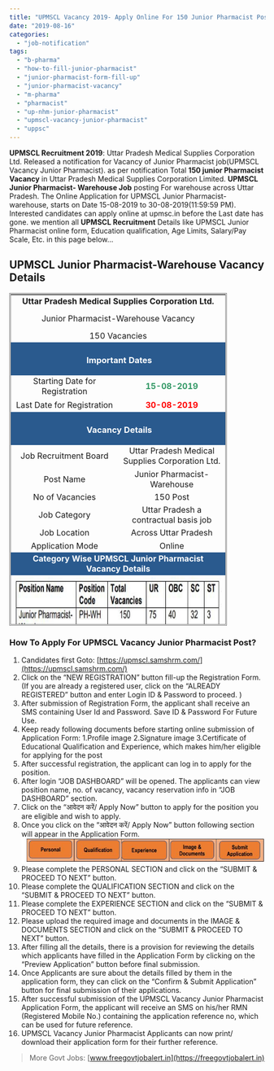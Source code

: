 ```yaml
---
title: "UPMSCL Vacancy 2019- Apply Online For 150 Junior Pharmacist Post"
date: "2019-08-16"
categories: 
  - "job-notification"
tags: 
  - "b-pharma"
  - "how-to-fill-junior-pharmacist"
  - "junior-pharmacist-form-fill-up"
  - "junior-pharmacist-vacancy"
  - "m-pharma"
  - "pharmacist"
  - "up-nhm-junior-pharmacist"
  - "upmscl-vacancy-junior-pharmacist"
  - "uppsc"
---
```


**UPMSCL Recruitment 2019**: Uttar Pradesh Medical Supplies Corporation Ltd. Released a notification for Vacancy of Junior Pharmacist job(UPMSCL Vacancy Junior Pharmacist). as per notification Total **150 junior Pharmacist Vacancy** in Uttar Pradesh Medical Supplies Corporation Limited. **UPMSCL Junior Pharmacist- Warehouse Job** posting For warehouse across Uttar Pradesh. The Online Application for UPMSCL Junior Pharmacist-warehouse, starts on Date 15-08-2019 to 30-08-2019(11:59:59 PM). Interested candidates can apply online at upmsc.in before the Last date has gone. we mention all **UPMSCL Recruitment** Details like UPMSCL Junior Pharmacist online form, Education qualification, Age Limits, Salary/Pay Scale, Etc. in this page below...

## UPMSCL Junior Pharmacist-Warehouse Vacancy Details

<table style="height: 654px; width: 84.9475%; border-collapse: collapse; border-style: double;"><tbody><tr style="height: 80px;"><td style="width: 100%; text-align: center; height: 50px;" colspan="2"><span style="font-size: 12pt;"><strong>Uttar Pradesh Medical Supplies Corporation Ltd.</strong></span><p style="text-align: center;"><span style="font-size: 12pt;">Junior Pharmacist-Warehouse Vacancy</span></p><span style="font-size: 12pt;">150 Vacancies</span></td></tr><tr style="height: 30px;"><td style="width: 100%; height: 30px; background-color: #2a5a8e; text-align: center;" colspan="2"><h3><span style="color: #ffffff;"><strong>&nbsp;Important Dates</strong></span></h3></td></tr><tr style="height: 22px;"><td style="width: 50%; text-align: center; height: 22px;"><span style="font-size: 12pt;">Starting Date for Registration</span></td><td style="width: 50%; text-align: center; height: 22px;"><span style="color: #339966;"><strong><span style="font-size: 12pt;">15-08-2019</span></strong></span></td></tr><tr style="height: 22px;"><td style="width: 50%; text-align: center; height: 22px;"><span style="font-size: 12pt;">Last Date for Registration</span></td><td style="width: 50%; text-align: center; height: 22px;"><span style="color: #ff0000;"><strong><span style="font-size: 12pt;">30-08-2019</span></strong></span></td></tr><tr style="height: 30px;"><td style="width: 100%; height: 30px; background-color: #2a5a8e; text-align: center;" colspan="2"><h3><span style="color: #ffffff;"><strong>&nbsp;Vacancy Details</strong></span></h3></td></tr><tr style="height: 22px;"><td style="text-align: center; height: 22px; width: 50%;"><span style="font-size: 12pt;">Job Recruitment Board</span></td><td style="text-align: center; width: 50%;"><span style="font-size: 12pt;">Uttar Pradesh Medical Supplies Corporation Ltd.</span></td></tr><tr><td style="text-align: center; width: 50%;"><span style="font-size: 12pt;">Post Name</span></td><td style="text-align: center; width: 50%;"><span style="font-size: 12pt;">Junior Pharmacist-Warehouse</span></td></tr><tr><td style="text-align: center; width: 50%;"><span style="font-size: 12pt;">No of Vacancies</span></td><td style="text-align: center; width: 50%;"><span style="font-size: 12pt;">150 Post</span></td></tr><tr><td style="text-align: center; width: 50%;"><span style="font-size: 12pt;">Job Category</span></td><td style="text-align: center; width: 50%;"><span style="font-size: 12pt;">Uttar Pradesh a contractual basis job</span></td></tr><tr><td style="text-align: center; width: 50%;"><span style="font-size: 12pt;">Job Location</span></td><td style="text-align: center; width: 50%;"><span style="font-size: 12pt;">Across Uttar Pradesh</span></td></tr><tr><td style="text-align: center; width: 50%;"><span style="font-size: 12pt;">Application Mode</span></td><td style="text-align: center; width: 50%;"><span style="font-size: 12pt;">Online</span></td></tr><tr><td style="width: 100%; background-color: #2a5a8e; text-align: center;" colspan="2"><span style="color: #ffffff;"><strong><span style="font-size: 12pt;">Category Wise UPMSCL Junior Pharmacist Vacancy Details</span></strong></span></td></tr><tr><td style="text-align: center; width: 100%;" colspan="2"><img class=" wp-image-685" src="images/UPMSCL-Vacancy-Junior-Pharmacist.jpg" alt="UPMSCL Vacancy Junior Pharmacist" width="683" height="126"></td></tr><tr style="height: 30px;"><td style="width: 100%; height: 30px; background-color: #2a5a8e; text-align: center;" colspan="2"><h3><span style="color: #ffffff;"><strong>Eligibility Criteria&nbsp;</strong></span></h3></td></tr><tr style="height: 14px;"><td style="width: 50%; text-align: center; height: 14px;"><strong><span style="font-size: 12pt;">Education Qualification</span></strong></td><td style="width: 50%; text-align: center; height: 14px;"><strong><span style="font-size: 12pt;">Age Limits</span></strong></td></tr><tr style="height: 30px;"><td style="width: 50%; text-align: center; height: 30px;"><ul><li style="text-align: left;"><span style="font-size: 12pt;">D. Pharm./ B. Pharm/ Pharm. D. from a recognized University/institution.</span></li><li style="text-align: left;"><span style="font-size: 12pt;">At least 1 (one) year of experience in Drugs Store Management/ Drugs Supply Chain management.</span></li></ul></td><td style="width: 50%; text-align: center; height: 30px;"><ul><li style="text-align: left;"><span style="font-size: 12pt;">UR: 35 Years</span></li></ul><p style="text-align: left;"><strong><span style="font-size: 12pt;">Age Relaxation:</span></strong></p><div></div><ul><li style="text-align: left;"><span style="font-size: 12pt;">OBC: 38 Years</span></li><li style="text-align: left;"><span style="font-size: 12pt;">SC, ST: 40 Years</span></li><li style="text-align: left;"><span style="font-size: 12pt;">UR PwD: 45 Years</span></li><li style="text-align: left;"><span style="font-size: 12pt;">OBC PWD: 48 Years</span></li><li style="text-align: left;"><span style="font-size: 12pt;">SC, ST PWD: 50 Years</span></li></ul></td></tr><tr><td style="width: 50%; text-align: left;" colspan="2"><strong><span style="font-size: 12pt;">Desirable:</span></strong><ul><li><span style="font-size: 12pt;">Preference shall be given to candidates having registration with Uttar Pradesh Pharmacy Council.</span></li><li><span style="font-size: 12pt;">Preference shall be given to those candidates who have experience in Government or Government Supported Projects and have a good working knowledge of computers/ MS Office.</span></li></ul><strong><span style="font-size: 12pt;">Contract Type and Period:</span></strong><ul><li><span style="font-size: 12pt;">The position is on offer on a contractual basis, initially for a period of three years, extendable thereafter, based on performance and subject to further approval by the UPMSCL.</span></li></ul><strong><span style="font-size: 12pt;">Probation Period:</span></strong><ul><li><span style="font-size: 12pt;">From the date of joining the employee shall remain on probation for a period of two months and the performance shall be assessed by a Committee constituted by the Managing Director, UPMSCL. If the performance is found unsatisfactory, the services may be terminated after one the month of receipt of notice in this respect.</span></li></ul></td></tr><tr><td style="width: 100%; background-color: #2a5a8e; text-align: center;" colspan="2"><h3><strong><span style="color: #ffffff;">Selection Process for Junior Pharmacist- Warehouse</span></strong></h3></td></tr><tr><td style="text-align: center;" colspan="2"><ol><li style="text-align: left;"><span style="font-size: 12pt;">Selection shall be made on the basis of written test.</span></li><li style="text-align: left;"><span style="font-size: 12pt;">Minimum qualifying marks for the written test shall be as follows:</span></li></ol><ul><li style="text-align: left;"><span style="font-size: 12pt;">33% for Un-Reserved categories</span></li><li style="text-align: left;"><span style="font-size: 12pt;">30% for OBC</span></li><li style="text-align: left;"><span style="font-size: 12pt;">24% for SC, ST</span></li></ul></td></tr><tr><td style="background-color: #2a5a8e; text-align: center;" colspan="2"><h3><strong><span style="color: #ffffff;">UPMSCL Vacancy Junior Pharmacist Salary/Pay Scale</span></strong></h3></td></tr><tr><td style="width: 100%; text-align: center;" colspan="2"><span style="font-size: 12pt;">Rs. 30,000 Per Month</span></td></tr><tr style="height: 30px;"><td style="width: 100%; height: 30px; background-color: #2a5a8e; text-align: center;" colspan="2"><h3><span style="color: #ffffff;"><strong>Application Fee&nbsp;</strong></span></h3></td></tr><tr style="height: 30px;"><td style="width: 100%; text-align: center; height: 30px;" colspan="2"><span style="font-size: 12pt;">None</span></td></tr><tr style="height: 30px;"><td style="width: 100%; height: 30px; background-color: #2a5a8e; text-align: center;" colspan="2"><h3><span style="color: #ffffff;"><strong>Important Links&nbsp;</strong></span></h3></td></tr><tr style="height: 10px;"><td style="width: 50%; text-align: center; height: 10px;"><strong><span style="font-size: 12pt;">Apply Online&nbsp;</span></strong></td><td style="width: 50%; text-align: center; height: 10px;"><span style="color: #ff0000;"><strong><span style="font-size: 12pt;"><a style="color: #ff0000;" href="https://upmscl.samshrm.com/Register" target="_blank" rel="noopener noreferrer">Register</a>&nbsp;<span style="color: #000000;">|</span> <a style="color: #ff0000;" href="https://upmscl.samshrm.com/Login" target="_blank" rel="noopener noreferrer">Login</a></span></strong></span></td></tr><tr style="height: 36px;"><td style="width: 50%; text-align: center; height: 23px;"><strong><span style="font-size: 12pt;">Notification</span></strong></td><td style="width: 50%; text-align: center; height: 23px;"><span style="color: #ff0000;"><strong><span style="font-size: 12pt;"><a style="color: #ff0000;" href="https://freegovtjobalert.in/wp-content/uploads/2019/08/Detailed_Advertisement-Junior_Pharmacist_UPMSCL.pdf" target="_blank" rel="noopener noreferrer">Click Here</a></span></strong></span></td></tr><tr style="height: 10px;"><td style="width: 50%; text-align: center; height: 10px;"><strong><span style="font-size: 12pt;">&nbsp;Official Website</span></strong></td><td style="width: 50%; text-align: center; height: 10px;"><span style="color: #ff0000;"><strong><span style="font-size: 12pt;"><a style="color: #ff0000;" href="http://www.upmsc.in/" target="_blank" rel="noopener noreferrer">Click Here</a></span></strong></span></td></tr></tbody></table>

### How To Apply For UPMSCL Vacancy Junior Pharmacist Post?

1. Candidates first Goto: [https://upmscl.samshrm.com/](https://upmscl.samshrm.com/)
2. Click on the “NEW REGISTRATION” button fill-up the Registration Form. (If you are already a registered user, click on the “ALREADY REGISTERED” button and enter Login ID & Password to proceed. )
3. After submission of Registration Form, the applicant shall receive an SMS containing User Id and Password. Save ID & Password For Future Use.
4. Keep ready following documents before starting online submission of Application Form: 1.Profile image 2.Signature image 3.Certificate of Educational Qualification and Experience, which makes him/her eligible for applying for the post
5. After successful registration, the applicant can log in to apply for the position.
6. After login “JOB DASHBOARD” will be opened. The applicants can view position name, no. of vacancy, vacancy reservation info in “JOB DASHBOARD” section.
7. Click on the “आवेदन करें/ Apply Now” button to apply for the position you are eligible and wish to apply.
8. Once you click on the “आवेदन करें/ Apply Now” button following section will appear in the Application Form.![UPMSCL Vacancy Junior Pharmacist](images/UPMSCL-Jobs.jpg)
9. Please complete the PERSONAL SECTION and click on the “SUBMIT & PROCEED TO NEXT” button.
10. Please complete the QUALIFICATION SECTION and click on the “SUBMIT & PROCEED TO NEXT” button.
11. Please complete the EXPERIENCE SECTION and click on the “SUBMIT & PROCEED TO NEXT” button.
12. Please upload the required image and documents in the IMAGE & DOCUMENTS SECTION and click on the “SUBMIT & PROCEED TO NEXT” button.
13. After filling all the details, there is a provision for reviewing the details which applicants have filled in the Application Form by clicking on the “Preview Application” button before final submission.
14. Once Applicants are sure about the details filled by them in the application form, they can click on the “Confirm & Submit Application” button for final submission of their applications.
15. After successful submission of the UPMSCL Vacancy Junior Pharmacist Application Form, the applicant will receive an SMS on his/her RMN (Registered Mobile No.) containing the application reference no, which can be used for future reference.
16. UPMSCL Vacancy Junior Pharmacist Applicants can now print/ download their application form for their further reference.

> More Govt Jobs: [www.freegovtjobalert.in](https://freegovtjobalert.in)
